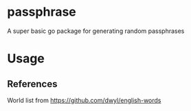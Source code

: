 # passphrase
A super basic go package for generating random passphrases

# Usage


## References
World list from https://github.com/dwyl/english-words 
